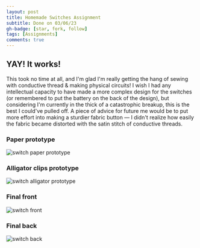 ```yaml
---
layout: post
title: Homemade Switches Assignment
subtitle: Done on 03/06/23
gh-badge: [star, fork, follow]
tags: [Assignments]
comments: true
---
```


## YAY! It works!

This took no time at all, and I'm glad I'm really getting the hang of sewing with conductive thread & making physical circuits! I wish I had any intellectual capacity to have made a more complex design for the switches (or remembered to put the battery on the back of the design), but considering I'm currently in the thick of a catastrophic breakup, this is the best I could've pulled off. A piece of advice for future me would be to put more effort into making a sturdier fabric button — I didn't realize how easily the fabric became distorted with the satin stitch of conductive threads. 

### Paper prototype
![switch paper prototype](https://weiweilu081.github.io/assets/img/switch-paper.jpeg)

### Alligator clips prototype
![switch alligator prototype](https://weiweilu081.github.io/assets/img/switch-alligator.jpeg)

### Final front
![switch front](https://weiweilu081.github.io/assets/img/switch-front.jpeg)

### Final back
![switch back](https://weiweilu081.github.io/assets/img/switch-back.jpeg)

